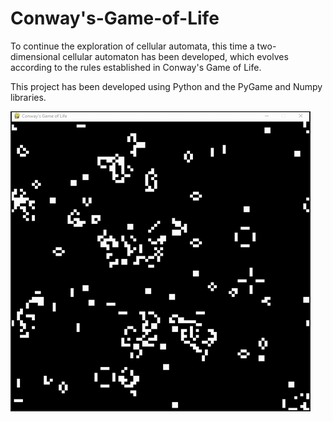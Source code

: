 # Conway's-Game-of-Life
 To continue the exploration of cellular automata, this time a two-dimensional cellular automaton has been developed, which evolves according to the rules established in Conway's Game of Life.

 This project has been developed using Python and the PyGame and Numpy libraries.

 ![Conway's Game of Life gif](https://github.com/martinmc00/Conway-s-Game-of-Life/blob/main/Conway's%20Game%20of%20Life%20gif.gif)
